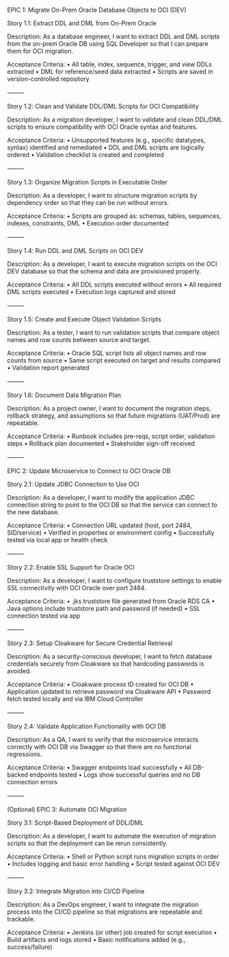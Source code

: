 EPIC 1: Migrate On-Prem Oracle Database Objects to OCI (DEV)

Story 1.1: Extract DDL and DML from On-Prem Oracle

Description:
As a database engineer, I want to extract DDL and DML scripts from the on-prem Oracle DB using SQL Developer so that I can prepare them for OCI migration.

Acceptance Criteria:
	•	All table, index, sequence, trigger, and view DDLs extracted
	•	DML for reference/seed data extracted
	•	Scripts are saved in version-controlled repository

⸻

Story 1.2: Clean and Validate DDL/DML Scripts for OCI Compatibility

Description:
As a migration developer, I want to validate and clean DDL/DML scripts to ensure compatibility with OCI Oracle syntax and features.

Acceptance Criteria:
	•	Unsupported features (e.g., specific datatypes, syntax) identified and remediated
	•	DDL and DML scripts are logically ordered
	•	Validation checklist is created and completed

⸻

Story 1.3: Organize Migration Scripts in Executable Order

Description:
As a developer, I want to structure migration scripts by dependency order so that they can be run without errors.

Acceptance Criteria:
	•	Scripts are grouped as: schemas, tables, sequences, indexes, constraints, DML
	•	Execution order documented

⸻

Story 1.4: Run DDL and DML Scripts on OCI DEV

Description:
As a developer, I want to execute migration scripts on the OCI DEV database so that the schema and data are provisioned properly.

Acceptance Criteria:
	•	All DDL scripts executed without errors
	•	All required DML scripts executed
	•	Execution logs captured and stored

⸻

Story 1.5: Create and Execute Object Validation Scripts

Description:
As a tester, I want to run validation scripts that compare object names and row counts between source and target.

Acceptance Criteria:
	•	Oracle SQL script lists all object names and row counts from source
	•	Same script executed on target and results compared
	•	Validation report generated

⸻

Story 1.6: Document Data Migration Plan

Description:
As a project owner, I want to document the migration steps, rollback strategy, and assumptions so that future migrations (UAT/Prod) are repeatable.

Acceptance Criteria:
	•	Runbook includes pre-reqs, script order, validation steps
	•	Rollback plan documented
	•	Stakeholder sign-off received

⸻

EPIC 2: Update Microservice to Connect to OCI Oracle DB

Story 2.1: Update JDBC Connection to Use OCI

Description:
As a developer, I want to modify the application JDBC connection string to point to the OCI DB so that the service can connect to the new database.

Acceptance Criteria:
	•	Connection URL updated (host, port 2484, SID/service)
	•	Verified in properties or environment config
	•	Successfully tested via local app or health check

⸻

Story 2.2: Enable SSL Support for Oracle OCI

Description:
As a developer, I want to configure truststore settings to enable SSL connectivity with OCI Oracle over port 2484.

Acceptance Criteria:
	•	.jks truststore file generated from Oracle RDS CA
	•	Java options include truststore path and password (if needed)
	•	SSL connection tested via app

⸻

Story 2.3: Setup Cloakware for Secure Credential Retrieval

Description:
As a security-conscious developer, I want to fetch database credentials securely from Cloakware so that hardcoding passwords is avoided.

Acceptance Criteria:
	•	Cloakware process ID created for OCI DB
	•	Application updated to retrieve password via Cloakware API
	•	Password fetch tested locally and via IBM Cloud Controller

⸻

Story 2.4: Validate Application Functionality with OCI DB

Description:
As a QA, I want to verify that the microservice interacts correctly with OCI DB via Swagger so that there are no functional regressions.

Acceptance Criteria:
	•	Swagger endpoints load successfully
	•	All DB-backed endpoints tested
	•	Logs show successful queries and no DB connection errors

⸻

(Optional) EPIC 3: Automate OCI Migration

Story 3.1: Script-Based Deployment of DDL/DML

Description:
As a developer, I want to automate the execution of migration scripts so that the deployment can be rerun consistently.

Acceptance Criteria:
	•	Shell or Python script runs migration scripts in order
	•	Includes logging and basic error handling
	•	Script tested against OCI DEV

⸻

Story 3.2: Integrate Migration into CI/CD Pipeline

Description:
As a DevOps engineer, I want to integrate the migration process into the CI/CD pipeline so that migrations are repeatable and trackable.

Acceptance Criteria:
	•	Jenkins (or other) job created for script execution
	•	Build artifacts and logs stored
	•	Basic notifications added (e.g., success/failure)
